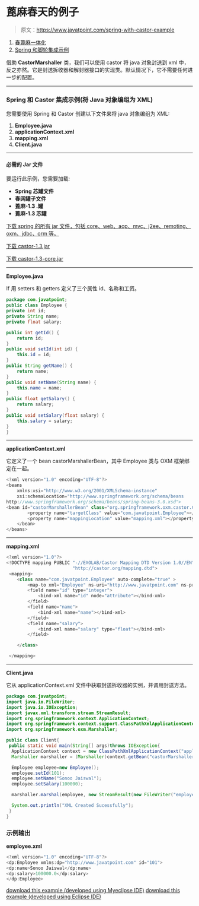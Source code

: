 # 蓖麻春天的例子

> 原文：<https://www.javatpoint.com/spring-with-castor-example>

1.  [春蓖麻一体化](#)
2.  [Spring 和脚轮集成示例](#ex)

借助 **CastorMarshaller** 类，我们可以使用 castor 将 java 对象封送到 xml 中，反之亦然。它是封送拆收器和解封器接口的实现类。默认情况下，它不需要任何进一步的配置。

* * *

### Spring 和 Castor 集成示例(将 Java 对象编组为 XML)

您需要使用 Spring 和 Castor 创建以下文件来将 java 对象编组为 XML:

1.  **Employee.java**
2.  **applicationContext.xml**
3.  **mapping.xml**
4.  **Client.java**

* * *

#### 必需的 Jar 文件

要运行此示例，您需要加载:

*   **Spring 芯罐文件**
*   **春网罐子文件**
*   **蓖麻-1.3 .罐**
*   **蓖麻-1.3 芯罐**

[下载 spring 的所有 jar 文件，包括 core、web、aop、mvc、j2ee、remoting、oxm、jdbc、orm 等。](https://static.javatpoint.com/src/sp/springjars.zip)

[下载 castor-1.3.jar](https://static.javatpoint.com/src/sp/jar/castor-1.3.jar.zip)

[下载 castor-1.3-core.jar](https://static.javatpoint.com/src/sp/jar/castor-1.3-core.jar.zip)

* * *

**Employee.java**

If 用 setters 和 getters 定义了三个属性 id、名称和工资。

```java
package com.javatpoint;
public class Employee {
private int id;
private String name;
private float salary;

public int getId() {
	return id;
}
public void setId(int id) {
	this.id = id;
}
public String getName() {
	return name;
}
public void setName(String name) {
	this.name = name;
}
public float getSalary() {
	return salary;
}
public void setSalary(float salary) {
	this.salary = salary;
}
}

```

* * *

**applicationContext.xml**

它定义了一个 bean castorMarshallerBean，其中 Employee 类与 OXM 框架绑定在一起。

```java
<?xml version="1.0" encoding="UTF-8"?>
<beans 
	xmlns:xsi="http://www.w3.org/2001/XMLSchema-instance"
	xsi:schemaLocation="http://www.springframework.org/schema/beans 
http://www.springframework.org/schema/beans/spring-beans-3.0.xsd">
<bean id="castorMarshallerBean" class="org.springframework.oxm.castor.CastorMarshaller">
		<property name="targetClass" value="com.javatpoint.Employee"></property>
		<property name="mappingLocation" value="mapping.xml"></property>
	</bean>
</beans>

```

* * *

**mapping.xml**

```java
<?xml version="1.0"?>
<!DOCTYPE mapping PUBLIC "-//EXOLAB/Castor Mapping DTD Version 1.0//EN"
                         "http://castor.org/mapping.dtd">
 <mapping>
 	<class name="com.javatpoint.Employee" auto-complete="true" >
 		<map-to xml="Employee" ns-uri="http://www.javatpoint.com" ns-prefix="dp"/>
 		<field name="id" type="integer">
 			<bind-xml name="id" node="attribute"></bind-xml>
 		</field>
 		<field name="name">
 			<bind-xml name="name"></bind-xml>
 		</field>
 		<field name="salary">
 			<bind-xml name="salary" type="float"></bind-xml>
 		</field>

 	</class>

 </mapping>

```

* * *

**Client.java**

它从 applicationContext.xml 文件中获取封送拆收器的实例，并调用封送方法。

```java
package com.javatpoint;
import java.io.FileWriter;
import java.io.IOException;
import javax.xml.transform.stream.StreamResult;
import org.springframework.context.ApplicationContext;
import org.springframework.context.support.ClassPathXmlApplicationContext;
import org.springframework.oxm.Marshaller;

public class Client{
 public static void main(String[] args)throws IOException{
  ApplicationContext context = new ClassPathXmlApplicationContext("applicationContext.xml");
  Marshaller marshaller = (Marshaller)context.getBean("castorMarshallerBean");

  Employee employee=new Employee();
  employee.setId(101);
  employee.setName("Sonoo Jaiswal");
  employee.setSalary(100000);

  marshaller.marshal(employee, new StreamResult(new FileWriter("employee.xml")));

  System.out.println("XML Created Sucessfully");
 }
}

```

### 示例输出

**employee.xml**

```java
<?xml version="1.0" encoding="UTF-8"?>
<dp:Employee xmlns:dp="http://www.javatpoint.com" id="101">
<dp:name>Sonoo Jaiswal</dp:name>
<dp:salary>100000.0</dp:salary>
</dp:Employee>

```

[download this example (developed using Myeclipse IDE)](https://static.javatpoint.com/src/sp/castor.zip)
[download this example (developed using Eclipse IDE)](https://static.javatpoint.com/src/sp/eclipse/castor.zip)